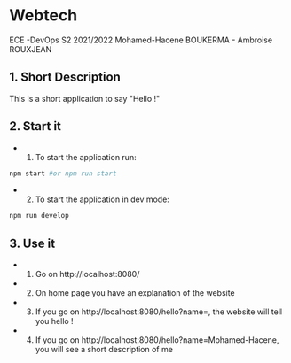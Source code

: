 # Webtech
ECE -DevOps S2 2021/2022
Mohamed-Hacene BOUKERMA - Ambroise ROUXJEAN

## 1. Short Description

This is a short application to say "Hello !"

## 2. Start it

* 1. To start the application run:
```bash
npm start #or npm run start
```
* 2. To start the application in dev mode:
```bash
npm run develop
```

## 3. Use it

* 1. Go on http://localhost:8080/
* 2. On home page you have an explanation of the website
* 3. If you go on http://localhost:8080/hello?name=, the website will tell you hello !
* 4. If you go on http://localhost:8080/hello?name=Mohamed-Hacene, you will see a short description of me

